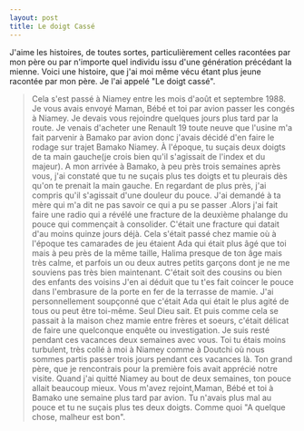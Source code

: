 ```yaml
---
layout: post
title: Le doigt Cassé
---
```


J'aime les histoires, de toutes sortes, particulièrement celles racontées par mon père ou par n'importe quel individu issu d'une génération précédant la mienne.
Voici une histoire, que j'ai moi même vécu étant plus jeune racontée par mon père. Je l'ai appelé "Le doigt cassé".

>Cela s'est passé à Niamey entre les mois d'août et septembre 1988.
>Je vous avais envoyé Maman, Bébé et toi par avion passer les congés à Niamey. Je devais vous rejoindre quelques jours plus tard par la route. Je venais d'acheter une Renault 19 toute neuve que l'usine m'a fait parvenir à Bamako par avion donc j'avais décidé d'en faire le rodage sur trajet Bamako  Niamey. À l'époque, tu suçais deux doigts de ta main gauche(je crois bien qu'il s'agissait de l'index et du majeur).
>A mon arrivée à Bamako, à peu près trois semaines après vous, j'ai constaté que tu ne suçais plus tes doigts et tu pleurais dès qu'on te prenait la main gauche. En regardant de plus près, j'ai compris qu'il s'agissait d'une douleur du pouce. J'ai demandé à ta mère qui m'a dit ne pas savoir ce qui a pu se passer .Alors j'ai fait faire une radio qui a révélé une fracture de la deuxième phalange du pouce qui commençait à consolider.
C'était une fracture qui datait d'au moins quinze jours déjà. 
>Cela s'était passé chez mamie où à l'époque tes camarades de jeu étaient Ada qui était plus âgé que toi mais à peu près de la même taille, Halima presque de ton âge mais très calme, et parfois un ou deux autres petits garçons dont je ne me souviens pas très bien maintenant. C'était soit des cousins  ou bien des enfants des voisins J'en ai déduit que tu t'es fait coincer le pouce dans l'embrasure de la porte en fer de la terrasse de mamie. J'ai personnellement soupçonné que c'était Ada qui était le plus agité de tous ou peut être toi-même. Seul Dieu sait. Et puis comme cela se passait à la maison chez mamie entre frères et soeurs, c'était délicat de faire une quelconque enquête ou investigation. Je suis resté pendant ces vacances deux semaines avec vous. Toi tu étais moins turbulent, très collé à moi à Niamey comme à Doutchi où nous sommes  partis passer trois jours pendant ces vacances là.
>Ton grand père, que je rencontrais pour la première fois avait apprécié notre visite.
>Quand j'ai quitté Niamey au bout de deux semaines, ton pouce allait beaucoup mieux. Vous m'avez rejoint,Maman, Bébé et toi à Bamako une semaine plus tard par avion. Tu n'avais  plus mal au pouce et tu ne suçais plus tes deux doigts.
>Comme quoi "A quelque chose, malheur est bon".